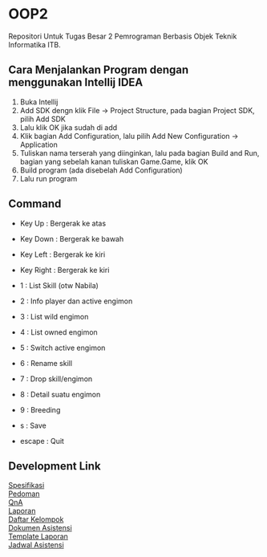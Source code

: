 # OOP2
Repositori Untuk Tugas Besar 2 Pemrograman Berbasis Objek Teknik Informatika ITB.

## Cara Menjalankan Program dengan menggunakan Intellij IDEA
1. Buka Intellij
2. Add SDK dengn klik File -> Project Structure, pada bagian Project SDK, pilih Add SDK
3. Lalu klik OK jika sudah di add
4. Klik bagian Add Configuration, lalu pilih Add New Configuration -> Application
5. Tuliskan nama terserah yang diinginkan, lalu pada bagian Build and Run, bagian yang sebelah kanan tuliskan Game.Game, klik OK
6. Build program (ada disebelah Add Configuration)
7. Lalu run program

## Command
- Key Up : Bergerak ke atas
- Key Down : Bergerak ke bawah
- Key Left : Bergerak ke kiri
- Key Right : Bergerak ke kiri

- 1 : List Skill (otw Nabila)
- 2 : Info player dan active engimon
- 3 : List wild engimon
- 4 : List owned engimon
- 5 : Switch active engimon
- 6 : Rename skill
- 7 : Drop skill/engimon
- 8 : Detail suatu engimon
- 9 : Breeding

- s : Save
- escape : Quit

## Development Link
[Spesifikasi](https://drive.google.com/file/d/1pRknrK0FlWOdSy-XedLt_cxhvH2SOPi2/view)\
[Pedoman](https://drive.google.com/file/d/1dLlFroXgWIAhjN4XPRmO-P7RPmX_QhXq/view)\
[QnA](https://docs.google.com/spreadsheets/d/1_X3uV0inoKtFYHRB3ySt_W1_WXUi_Fwtik385G3Czjc/edit#gid=1333543233)\
[Laporan](https://docs.google.com/document/d/13YKhe3lZkN_DsvrpwEE_soNaPZSY9JJo/edit)\
[Daftar Kelompok](https://docs.google.com/spreadsheets/d/1Gq3EpFmBeEQYJIlckxoPJAiNsRhAxVnF74URQoAVGN0/edit#gid=0)\
[Dokumen Asistensi](https://docs.google.com/document/d/1xWDvcZFwMecpTwHRh_cw7w4IDEbp3p7O/edit)\
[Template Laporan](https://drive.google.com/file/d/1JCl5fsyjy1ZI248_o6pvz6PfGQ1ieaqE/view)\
[Jadwal Asistensi](https://docs.google.com/spreadsheets/d/1KQcH-i_H-p7rgw7ZHFLpps11K_Pjtj6Iipez_XcL49o/edit#gid=0)